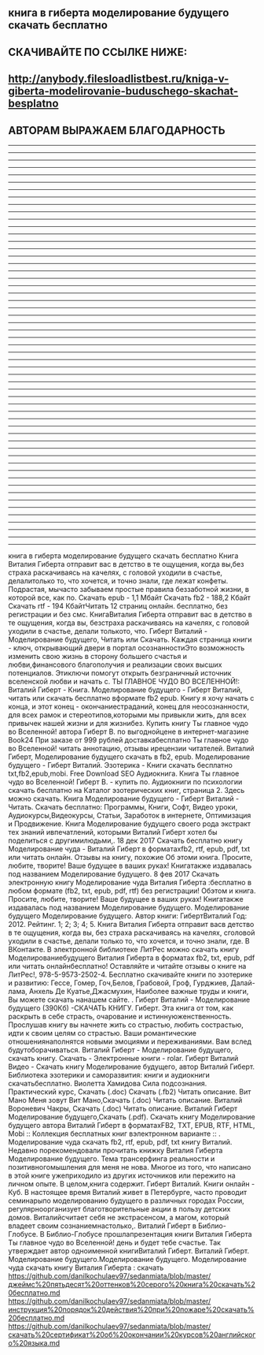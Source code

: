 книга в гиберта моделирование будущего скачать бесплатно
--------------------------------------------------
СКАЧИВАЙТЕ ПО ССЫЛКЕ НИЖЕ:
--------------------------------------------------
http://anybody.filesloadlistbest.ru/kniga-v-giberta-modelirovanie-buduschego-skachat-besplatno
--------------------------------------------------
АВТОРАМ ВЫРАЖАЕМ БЛАГОДАРНОСТЬ
--------------------------------------------------
--------------------------------------------------
--------------------------------------------------
--------------------------------------------------
--------------------------------------------------
--------------------------------------------------
--------------------------------------------------
--------------------------------------------------
--------------------------------------------------
--------------------------------------------------
--------------------------------------------------
--------------------------------------------------
--------------------------------------------------
--------------------------------------------------
--------------------------------------------------
--------------------------------------------------
--------------------------------------------------
--------------------------------------------------
--------------------------------------------------
--------------------------------------------------
--------------------------------------------------
--------------------------------------------------
--------------------------------------------------
--------------------------------------------------
--------------------------------------------------
--------------------------------------------------
--------------------------------------------------
--------------------------------------------------
--------------------------------------------------
--------------------------------------------------
--------------------------------------------------
--------------------------------------------------
--------------------------------------------------
--------------------------------------------------
--------------------------------------------------
--------------------------------------------------
--------------------------------------------------
--------------------------------------------------
--------------------------------------------------
--------------------------------------------------
--------------------------------------------------
--------------------------------------------------
--------------------------------------------------
--------------------------------------------------
--------------------------------------------------
--------------------------------------------------
--------------------------------------------------
--------------------------------------------------
--------------------------------------------------
--------------------------------------------------
--------------------------------------------------
--------------------------------------------------
--------------------------------------------------
--------------------------------------------------
--------------------------------------------------
--------------------------------------------------
книга в гиберта моделирование будущего скачать бесплатно Книга Виталия Гиберта отправит вас в детство  в те ощущения, когда вы,без страха раскачиваясь на качелях, с головой уходили в счастье, делалитолько то, что хочется, и точно знали, где лежат конфеты. Подрастая, мычасто забываем простые правила беззаботной жизни, в которой все, как по. Cкачать epub - 1,1 Мбайт Cкачать fb2 - 188,2 Кбайт Cкачать rtf - 194 КбайтЧитать 12 страниц онлайн. бесплатно, без регистрации и без смс. КнигаВиталия Гиберта отправит вас в детство  в те ощущения, когда вы, безстраха раскачиваясь на качелях, с головой уходили в счастье, делали толькото, что. Гиберт Виталий - Моделирование будущего, Читать или Скачать. Каждая страница книги - ключ, открывающий двери в портал осознанностиЭто возможность изменить свою жизнь в сторону большего счастья и любви,финансового благополучия и реализации своих высших потенциалов. Этиключи помогут открыть безграничный источник вселенской любви и начать с. ТЫ ГЛАВНОЕ ЧУДО ВО ВСЕЛЕННОЙ!: Виталий Гиберт - Книга. Моделирование будущего - Гиберт Виталий, читать или скачать бесплатно вформате fb2 epub.  Книгу я хочу начать с конца, и этот конец - окончаниестраданий, конец для неосознанности, для всех рамок и стереотипов,которыми мы привыкли жить, для всех привычек нашей жизни и для жизнибез. Купить книгу Ты главное чудо во Вселенной! автора Гиберт В. по выгоднойцене в интернет-магазине Book24 При заказе от 999 рублей доставкабесплатно Ты главное чудо во Вселенной!  читать аннотацию, отзывы ирецензии читателей. Виталий Гиберт, Моделирование будущего  скачать в fb2, epub. Моделирование будущего - Гиберт Виталий. Эзотерика - Книги скачать бесплатно txt,fb2,epub,mobi. Free Download SEO  Аудиокнига. Книга Ты главное чудо во Вселенной! Гиберт В. - купить по. Аудиокниги по психологии скачать бесплатно на
Каталог эзотерических книг, страница 2. Здесь можно скачать. Книга Моделирование будущего - Гиберт Виталий - Читать. Скачать бесплатно: Программы, Книги, Софт, Видео уроки, Аудиокурсы,Видеокурсы, Статьи, Заработок в интернете, Оптимизация и Продвижение. Книга Моделирование будущего  своего рода экстракт тех знаний ивпечатлений, которыми Виталий Гиберт хотел бы поделиться с другимилюдьми,. 18 дек 2017  Скачать бесплатно книгу Моделирование чуда - Виталий Гиберт в форматахfb2, rtf, epub, pdf, txt или читать онлайн. Отзывы на книгу, похожие  Об этоми книга. Просите, любите, творите! Ваше будущее в ваших руках! Книгатакже издавалась под названием Моделирование будущего. 8 фев 2017  Скачать электронную книгу Моделирование чуда Виталия Гиберта :бесплатно в любом формате (fb2, txt, epub, pdf, rtf) без регистрации!  Обэтом и книга. Просите, любите, творите! Ваше будущее в ваших руках! Книгатакже издавалась под названием Моделирование будущего. Моделирование будущего  Моделирование будущего. Автор книги: ГибертВиталий Год: 2012. Рейтинг. 1; 2; 3; 4; 5. Книга Виталия Гиберта отправит васв детство  в те ощущения, когда вы, без страха раскачиваясь на качелях, сголовой уходили в счастье, делали только то, что хочется, и точно знали, где. В  ВКонтакте. В электронной библиотеке ЛитРес можно скачать книгу Моделированиебудущего Виталия Гиберта в форматах fb2, txt, epub, pdf или читать онлайнбесплатно! Оставляйте и читайте отзывы о книге на ЛитРес!, 978-5-9573-2502-4. Бесплатно скачивайте книги по эзотерике и развитию: Гессе, Гомер, Гоч,Белов, Грабовой, Гроф, Гурджиев, Далай-лама, Анхель Де Куатье,Джасмухин,  Наиболее важные труды и книги, Вы можете скачать нанашем сайте. . Гиберт Виталий - Моделирование будущего (390Кб) -СКАЧАТЬ КНИГУ. Гиберт. Эта книга от том, как раскрыть в себе страсть, очарование и истиннуюженственность. Прослушав книгу вы начнете жить со страстью, любить сострастью, идти к своим целям со страстью. Ваши романтические отношениянаполнятся новыми эмоциями и переживаниями. Вам вслед будутоборачиваться. Виталий Гиберт - Моделирование будущего, скачать книгу. Скачать - Электронные книги - rolar. Гиберт Виталий  Видео -
Скачать книгу Моделирование будущего, автор Виталий Гиберт. Библиотека эзотерики и саморазвития: книги и аудиокниги скачатьбесплатно. Виолетта Хамидова Сила подсознания. Практический курс, Скачать (.doc) Скачать (.fb2)  Читать описание. Вит Мано Меня зовут Вит Мано,Скачать (.doc)  Читать описание. Виталий Вороневич Чакры, Скачать (.doc)  Читать описание. Виталий Гиберт Моделирование будущего,Скачать (.pdf). Скачать книгу Моделирование будущего автора Виталий Гиберт в форматахFB2, TXT, EPUB, RTF, HTML, Mobi :: Коллекция бесплатных книг вэлектронном варианте :: . Моделирование чуда скачать fb2, rtf, epub, pdf, txt книгу Виталий. Недавно порекомендовали прочитать книжку Виталия Гиберта Моделирование будущего. Тема трансерфинга реальности и позитивногомышления для меня не нова. Многое из того, что написано в этой книге ужеприходило из других источников или пережито на личном опыте. В целом,книга содержит. Гиберт Виталий. Книги онлайн - Куб. В настоящее время Виталий живет в Петербурге, часто проводит семинарыпо моделированию будущего в различных городах России, регулярноорганизует благотворительные акции в пользу детских домов. Виталийсчитает себя не экстрасенсом, а магом, который владеет своим сознаниемнастолько,. Виталий Гиберт в Библио-Глобусе. В Библио-Глобусе прошлапрезентация книги Виталия Гиберта Ты  главное чудо во Вселенной! день и будет тебе счастье. Так утверждает автор одноименной книгиВиталий Гиберт.  Виталий Гиберт. Моделирование будущего.Моделирование будущего. Моделирование чуда скачать книгу Виталия Гиберта : скачать
https://github.com/danilkochulaev97/sedanmiata/blob/master/джеймс%20пятьдесят%20оттенков%20серого%20книга%20скачать%20бесплатно.md
https://github.com/danilkochulaev97/sedanmiata/blob/master/инструкция%20порядок%20действия%20при%20пожаре%20скачать%20бесплатно.md
https://github.com/danilkochulaev97/sedanmiata/blob/master/скачать%20сертификат%20об%20окончании%20курсов%20английского%20языка.md